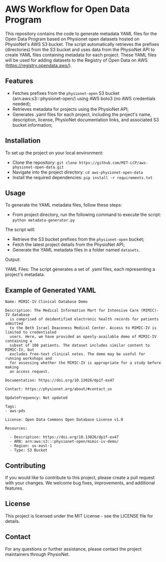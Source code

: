 # AWS Workflow for Open Data Program

This repository contains the code to generate metadata YAML files for the Open Data Program based on Physionet open datasets hosted on PhysioNet's AWS S3 bucket. The script automatically retrieves the prefixes (directories) from the S3 bucket and uses data from the PhysioNet API to create YAML files containing metadata for each project. These YAML files will be used for adding datasets to the Registry of Open Data on AWS (https://registry.opendata.aws/).


## Features

- Fetches prefixes from the `physionet-open` S3 bucket (arn:aws:s3:::physionet-open/) using AWS boto3 (no AWS credentials needed);
- Retrieves metadata for projects using the PhysioNet API;
- Generates .yaml files for each project, including the project's name, description, license, PhysioNet documentation links, and associated S3 bucket information;


## Installation

To set up the project on your local environment:

- Clone the repository:
`git clone https://github.com/MIT-LCP/aws-physionet-open-data.git`
- Navigate into the project directory:
`cd aws-physionet-open-data`
- Install the required dependencies:
`pip install -r requirements.txt`


## Usage

To generate the YAML metadata files, follow these steps:

- From project directory, run the following command to execute the script:
`python metadata-generator.py`

The script will:

- Retrieve the S3 bucket prefixes from the `physionet-open` bucket;
- Fetch the latest project details from the PhysioNet API;
- Generate the YAML metadata files in a folder named `datasets`.

Output:

YAML Files: The script generates a set of .yaml files, each representing a project's metadata.


## Example of Generated YAML

```
Name: MIMIC-IV Clinical Database Demo

Description: The Medical Information Mart for Intensive Care (MIMIC)-IV database
  is comprised of deidentified electronic health records for patients admitted
  to the Beth Israel Deaconess Medical Center. Access to MIMIC-IV is limited to credentialed
  users. Here, we have provided an openly-available demo of MIMIC-IV containing a
  subset of 100 patients. The dataset includes similar content to MIMIC-IV, but
  excludes free-text clinical notes. The demo may be useful for running workshops and
  for assessing whether the MIMIC-IV is appropriate for a study before making
  an access request.

Documentation: https://doi.org/10.13026/dp1f-ex47

Contact: https://physionet.org/about/#contact_us

UpdateFrequency: Not updated

Tags:
- aws-pds

License: Open Data Commons Open Database License v1.0

Resources:

  - Description: https://doi.org/10.13026/dp1f-ex47
  - ARN: arn:aws:s3:::physionet-open/mimic-iv-demo/
  - Region: us-east-1
  - Type: S3 Bucket
```

## Contributing

If you would like to contribute to this project, please create a pull request with your changes. We welcome bug fixes, improvements, and additional features.


## License

This project is licensed under the MIT License - see the LICENSE file for details.


## Contact

For any questions or further assistance, please contact the project maintainers through PhysioNet.
